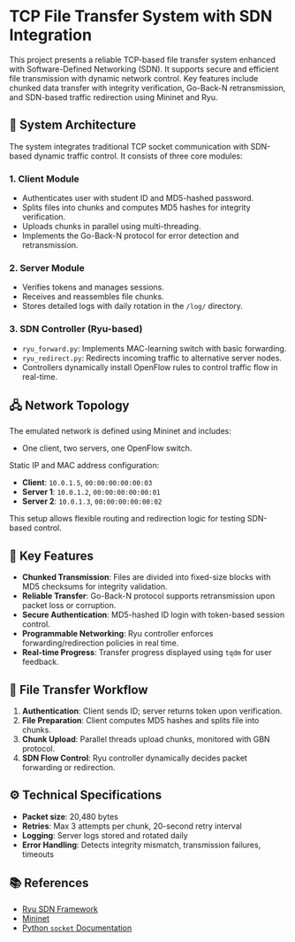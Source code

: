 # TCP File Transfer System with SDN Integration

This project presents a reliable TCP-based file transfer system enhanced with Software-Defined Networking (SDN). It supports secure and efficient file transmission with dynamic network control. Key features include chunked data transfer with integrity verification, Go-Back-N retransmission, and SDN-based traffic redirection using Mininet and Ryu.

## 🔧 System Architecture

The system integrates traditional TCP socket communication with SDN-based dynamic traffic control. It consists of three core modules:

### 1. Client Module
- Authenticates user with student ID and MD5-hashed password.
- Splits files into chunks and computes MD5 hashes for integrity verification.
- Uploads chunks in parallel using multi-threading.
- Implements the Go-Back-N protocol for error detection and retransmission.

### 2. Server Module
- Verifies tokens and manages sessions.
- Receives and reassembles file chunks.
- Stores detailed logs with daily rotation in the `/log/` directory.

### 3. SDN Controller (Ryu-based)
- `ryu_forward.py`: Implements MAC-learning switch with basic forwarding.
- `ryu_redirect.py`: Redirects incoming traffic to alternative server nodes.
- Controllers dynamically install OpenFlow rules to control traffic flow in real-time.

## 🖧 Network Topology

The emulated network is defined using Mininet and includes:
- One client, two servers, one OpenFlow switch.

Static IP and MAC address configuration:
- **Client**: `10.0.1.5`, `00:00:00:00:00:03`  
- **Server 1**: `10.0.1.2`, `00:00:00:00:00:01`  
- **Server 2**: `10.0.1.3`, `00:00:00:00:00:02`  

This setup allows flexible routing and redirection logic for testing SDN-based control.

## 🌟 Key Features

- **Chunked Transmission**: Files are divided into fixed-size blocks with MD5 checksums for integrity validation.
- **Reliable Transfer**: Go-Back-N protocol supports retransmission upon packet loss or corruption.
- **Secure Authentication**: MD5-hashed ID login with token-based session control.
- **Programmable Networking**: Ryu controller enforces forwarding/redirection policies in real time.
- **Real-time Progress**: Transfer progress displayed using `tqdm` for user feedback.

## 🔁 File Transfer Workflow

1. **Authentication**: Client sends ID; server returns token upon verification.
2. **File Preparation**: Client computes MD5 hashes and splits file into chunks.
3. **Chunk Upload**: Parallel threads upload chunks, monitored with GBN protocol.
4. **SDN Flow Control**: Ryu controller dynamically decides packet forwarding or redirection.

## ⚙️ Technical Specifications

- **Packet size**: 20,480 bytes
- **Retries**: Max 3 attempts per chunk, 20-second retry interval
- **Logging**: Server logs stored and rotated daily
- **Error Handling**: Detects integrity mismatch, transmission failures, timeouts

## 📚 References

- [Ryu SDN Framework](https://osrg.github.io/ryu/)
- [Mininet](http://mininet.org/)
- [Python `socket` Documentation](https://docs.python.org/3/library/socket.html)
